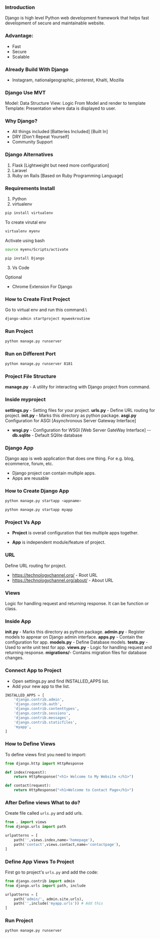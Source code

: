 ### Introduction
Django is high level Python web development framework 
that helps fast development of secure and maintainable website.

### Advantage:
- Fast
- Secure
- Scalable


### Already Build With Django
- Instagram, nationalgeographic, pinterest, Khalti, Mozilla



### Django Use MVT 
Model: Data Structure
View: Logic From Model and render to template 
Template: Presentation where data is displayed to user.


### Why Django?
- All things included [Batteries Included] [Built In]
- DRY [Don't Repeat Yourself]
- Community Support


### Django Alternatives
1. Flask [Lightweight but need more configuration]
2. Laravel
3. Ruby on Rails [Based on Ruby Programming Language]


### Requirements Install
1. Python 
2. virtualenv
```bash
pip install virtualenv
```
To create virutal env
```bash
virtualenv myenv
```
Activate using bash
```bash
source myenv/Scripts/activate
```

```bash
pip install Django
```

3. Vs Code

Optional
- Chrome Extension For Django


### How to Create First Project
Go to virtual env and run this command.\
```bash
django-admin startproject myweekroutine
```
### Run Project
```bash
python manage.py runserver 
```

### Run on Different Port
```bash
python manage.py runserver 8181
```


### Project File Structure
**manage.py** - A utility for interacting with Django project from command.

### Inside myproject
**settings.py** - Setting files for your project.
**urls.py** - Define URL routing for project.
**__init__.py** - Marks this directory as python package.
**asgi.py** Configuration for ASGI [Asynchronous Server Gateway Interface]
- **wsgi.py** - Configuration for WSGI [Web Server GateWay Interface]
-- **db.sqlite** - Default SQlite database


### Django App
Django app is web application that does one thing. For e.g. blog, ecommerce, forum, etc.
- Django project can contain multiple apps.
- Apps are reusable

### How to Create Django App
```bash
python manage.py startapp <appname>
```
```bash
python manage.py startapp myapp
```

### Project Vs App
- **Project** is overall configuration that ties multiple apps together.

- **App** is independent module/feature of project.


### URL
Define URL routing for project.
- https://technologychannel.org/ - Root URL
- https://technologychannel.org/about/ - About URL

### Views
Logic for handling request and returning response. It can be function or class.

### Inside App
**__init__.py** - Marks this directory as python package.
**admin.py** - Register models to apprear on Django admin interface.
**apps.py** - Contain the configuration for app.
**models.py** - Define Database models.
**tests.py** - Used to write unit test for app.
**views.py** - Logic for handling request and returning response.
**migrations/**- Contains migration files for database changes.



### Connect App to Project
- Open settings.py and find INSTALLED_APPS list.
- Add your new app to the list.
```python
INSTALLED_APPS = [
    'django.contrib.admin',
    'django.contrib.auth',
    'django.contrib.contenttypes',
    'django.contrib.sessions',
    'django.contrib.messages',
    'django.contrib.staticfiles',
    'myapp',
]
```

### How to Define Views
To define views first you need to import:
```python
from django.http import HttpResponse
```

```python
def index(request):
    return HttpResponse("<h1> Welcome to My Website </h1>")

def contact(request):
    return HttpResponse("<h1>Welcome to Contact Page</h1>")
```

### After Define views What to do?
Create file called `urls.py` and add urls.
```python
from . import views
from django.urls import path

urlpatterns = [
    path('',views.index,name='homepage'),
    path('contact',views.contact,name='contactpage'),
]
```

### Define App Views To Project
First go to project's `urls.py` and add the code:
```python
from django.contrib import admin
from django.urls import path, include

urlpatterns = [
    path('admin/', admin.site.urls),
    path('',include('myapp.urls')) # Add this
]
```
### Run Project
```bash
python manage.py runserver 
```
